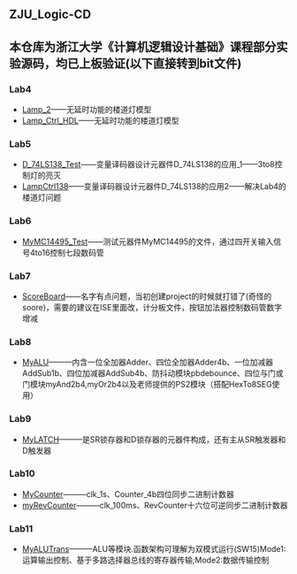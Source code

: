 ## ZJU_Logic-CD
## 本仓库为浙江大学《计算机逻辑设计基础》课程部分实验源码，均已上板验证(以下直接转到bit文件)
### Lab4 
* [Lamp_2](./Lab4/Lamp_2/lampctrl_draw_1.bit)——无延时功能的楼道灯模型
* [Lamp_Ctrl_HDL](./Lab4/Lamp_Ctrl_HDL/lampctrl_1.bit)——无延时功能的楼道灯模型
### Lab5
* [D_74LS138_Test](./Lab5/D_74LS138_Test/d_74ls138_test.bit)——变量译码器设计元器件D_74LS138的应用_1——3to8控制灯的亮灭
* [LampCtrl138](./Lab5/LampCtrl138/lampctrl138.bit)——变量译码器设计元器件D_74LS138的应用2——解决Lab4的楼道灯问题
### Lab6
* [MyMC14495_Test](./Lab6/MyMC14495_Test/mymc14495_test.bit)——测试元器件MyMC14495的文件，通过四开关输入信号4to16控制七段数码管
### Lab7
* [ScoreBoard](./Lab7/SooreBoard/top.bit)——名字有点问题，当初创建project的时候就打错了(奇怪的soore)，需要的建议在ISE里面改，计分板文件，按钮加法器控制数码管数字增减
### Lab8
* [MyALU](./Lab8/MyALU/top.bit)———内含一位全加器Adder、四位全加器Adder4b、一位加减器AddSub1b、四位加减器AddSub4b、防抖动模块pbdebounce、四位与门或门模块myAnd2b4,myOr2b4以及老师提供的PS2模块（搭配HexTo8SEG使用）
### Lab9
* [MyLATCH](./Lab9/MyLATCHS/top.bit)———是SR锁存器和D锁存器的元器件构成，还有主从SR触发器和D触发器
### Lab10
* [MyCounter](./Lab10/MyCounter/top.bit)———clk_1s、Counter_4b四位同步二进制计数器
* [myRevCounter](./Lab10/myRevCounter/top.bit)———clk_100ms、RevCounter十六位可逆同步二进制计数器
### Lab11
* [MyALUTrans](./Lab11/MyALUTrans/top.bit)———ALU等模块.函数架构可理解为双模式运行(SW15)Mode1:运算输出控制、基于多路选择器总线的寄存器传输;Mode2:数据传输控制